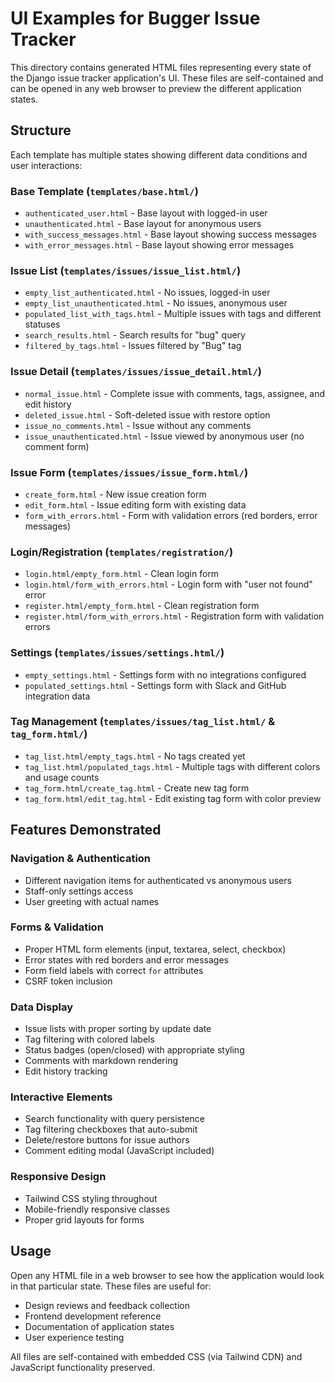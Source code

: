 # UI Examples for Bugger Issue Tracker

This directory contains generated HTML files representing every state of the Django issue tracker application's UI. These files are self-contained and can be opened in any web browser to preview the different application states.

## Structure

Each template has multiple states showing different data conditions and user interactions:

### Base Template (`templates/base.html/`)
- `authenticated_user.html` - Base layout with logged-in user
- `unauthenticated.html` - Base layout for anonymous users  
- `with_success_messages.html` - Base layout showing success messages
- `with_error_messages.html` - Base layout showing error messages

### Issue List (`templates/issues/issue_list.html/`)
- `empty_list_authenticated.html` - No issues, logged-in user
- `empty_list_unauthenticated.html` - No issues, anonymous user
- `populated_list_with_tags.html` - Multiple issues with tags and different statuses
- `search_results.html` - Search results for "bug" query
- `filtered_by_tags.html` - Issues filtered by "Bug" tag

### Issue Detail (`templates/issues/issue_detail.html/`)
- `normal_issue.html` - Complete issue with comments, tags, assignee, and edit history
- `deleted_issue.html` - Soft-deleted issue with restore option
- `issue_no_comments.html` - Issue without any comments
- `issue_unauthenticated.html` - Issue viewed by anonymous user (no comment form)

### Issue Form (`templates/issues/issue_form.html/`)
- `create_form.html` - New issue creation form
- `edit_form.html` - Issue editing form with existing data
- `form_with_errors.html` - Form with validation errors (red borders, error messages)

### Login/Registration (`templates/registration/`)
- `login.html/empty_form.html` - Clean login form
- `login.html/form_with_errors.html` - Login form with "user not found" error
- `register.html/empty_form.html` - Clean registration form  
- `register.html/form_with_errors.html` - Registration form with validation errors

### Settings (`templates/issues/settings.html/`)
- `empty_settings.html` - Settings form with no integrations configured
- `populated_settings.html` - Settings form with Slack and GitHub integration data

### Tag Management (`templates/issues/tag_list.html/` & `tag_form.html/`)
- `tag_list.html/empty_tags.html` - No tags created yet
- `tag_list.html/populated_tags.html` - Multiple tags with different colors and usage counts
- `tag_form.html/create_tag.html` - Create new tag form
- `tag_form.html/edit_tag.html` - Edit existing tag form with color preview

## Features Demonstrated

### Navigation & Authentication
- Different navigation items for authenticated vs anonymous users
- Staff-only settings access
- User greeting with actual names

### Forms & Validation
- Proper HTML form elements (input, textarea, select, checkbox)
- Error states with red borders and error messages
- Form field labels with correct `for` attributes
- CSRF token inclusion

### Data Display
- Issue lists with proper sorting by update date
- Tag filtering with colored labels
- Status badges (open/closed) with appropriate styling
- Comments with markdown rendering
- Edit history tracking

### Interactive Elements
- Search functionality with query persistence
- Tag filtering checkboxes that auto-submit
- Delete/restore buttons for issue authors
- Comment editing modal (JavaScript included)

### Responsive Design
- Tailwind CSS styling throughout
- Mobile-friendly responsive classes
- Proper grid layouts for forms

## Usage

Open any HTML file in a web browser to see how the application would look in that particular state. These files are useful for:

- Design reviews and feedback collection
- Frontend development reference
- Documentation of application states
- User experience testing

All files are self-contained with embedded CSS (via Tailwind CDN) and JavaScript functionality preserved.